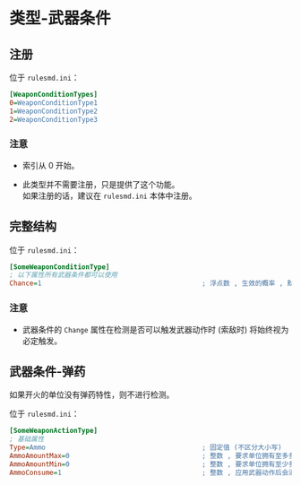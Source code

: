 # 类型-武器条件

## 注册

位于 `rulesmd.ini`：

```ini
[WeaponConditionTypes]
0=WeaponConditionType1
1=WeaponConditionType2
2=WeaponConditionType3
```

### 注意

* 索引从 0 开始。

* 此类型并不需要注册，只是提供了这个功能。  
如果注册的话，建议在 `rulesmd.ini` 本体中注册。



## 完整结构

位于 `rulesmd.ini`：

```ini
[SomeWeaponConditionType]
; 以下属性所有武器条件都可以使用
Chance=1                                        ; 浮点数 , 生效的概率 , 默认值是 1
```

### 注意

* 武器条件的 `Change` 属性在检测是否可以触发武器动作时 (索敌时) 将始终视为必定触发。



## 武器条件-弹药

如果开火的单位没有弹药特性，则不进行检测。

位于 `rulesmd.ini`：

```ini
[SomeWeaponActionType]
; 基础属性
Type=Ammo                                       ; 固定值 (不区分大小写)
AmmoAmountMax=0                                 ; 整数 , 要求单位拥有至多多少弹药 ， 0 = 不限制 , 默认值是 0
AmmoAmountMin=0                                 ; 整数 , 要求单位拥有至少多少弹药 ， 0 = 不限制 , 默认值是 0
AmmoConsume=1                                   ; 整数 , 应用武器动作后会消耗多少弹药 , 默认值是 1
```